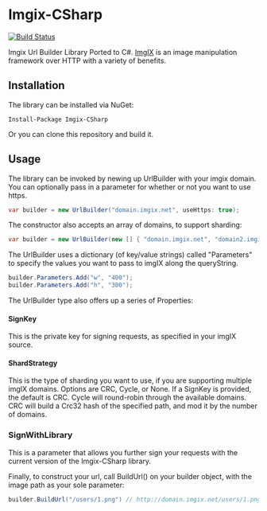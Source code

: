 # Imgix-CSharp

[![Build Status](https://travis-ci.org/raynjamin/Imgix-CSharp.svg?branch=master)](https://travis-ci.org/raynjamin/Imgix-CSharp)

Imgix Url Builder Library Ported to C#. [ImgIX](http://www.imgix.com/) is an image manipulation framework over HTTP with a variety of benefits.

## Installation
The library can be installed via NuGet: 

    Install-Package Imgix-CSharp

Or you can clone this repository and build it.

## Usage
The library can be invoked by newing up UrlBuilder with your imgix domain. You can optionally pass in a parameter for whether or not you want to use https.

```csharp
var builder = new UrlBuilder("domain.imgix.net", useHttps: true);
```
    
The constructor also accepts an array of domains, to support sharding:

```csharp
var builder = new UrlBuilder(new [] { "domain.imgix.net", "domain2.imgix.net" }, useHttps: true);
```

The UrlBuilder uses a dictionary (of key/value strings) called "Parameters" to specify the values you want to pass to imgIX along the queryString.

```csharp
builder.Parameters.Add("w", "400");
builder.Parameters.Add("h", "300");
```
    
The UrlBuilder type also offers up a series of Properties:

#### SignKey
This is the private key for signing requests, as specified in your imgIX source.

#### ShardStrategy
This is the type of sharding you want to use, if you are supporting multiple imgIX domains. Options are CRC, Cycle, or None. If a SignKey is provided, the default is CRC. Cycle will round-robin through the available domains. CRC will build a Crc32 hash of the specified path, and mod it by the number of domains.

### SignWithLibrary
This is a parameter that allows you further sign your requests with the current version of the Imgix-CSharp library.

Finally, to construct your url, call BuildUrl() on your builder object, with the image path as your sole parameter:

```csharp
builder.BuildUrl("/users/1.png") // http://domain.imgix.net/users/1.png
```

